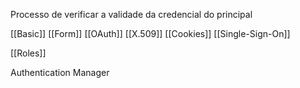 Processo de verificar a validade da credencial do principal

[[Basic]]
[[Form]]
[[OAuth]]
[[X.509]]
[[Cookies]]
[[Single-Sign-On]]

[[Roles]]

Authentication Manager

